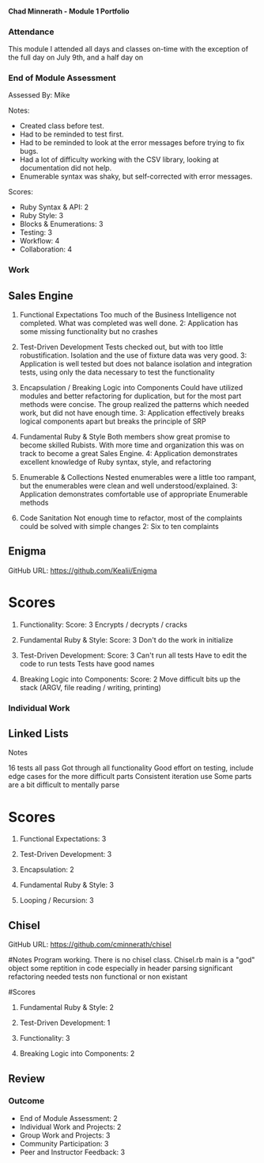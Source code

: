#### Chad Minnerath - Module 1 Portfolio

### Attendance

This module I attended all days and classes on-time with the exception of the full day on July 9th, and a half day on

### End of Module Assessment
Assessed By: Mike

Notes:

* Created class before test.
* Had to be reminded to test first.
* Had to be reminded to look at the error messages before trying to fix bugs.
* Had a lot of difficulty working with the CSV library, looking at documentation did not help.
* Enumerable syntax was shaky, but self-corrected with error messages.

Scores:

* Ruby Syntax & API: 2
* Ruby Style: 3
* Blocks & Enumerations: 3
* Testing: 3
* Workflow: 4
* Collaboration: 4

### Work

## Sales Engine

1. Functional Expectations
Too much of the Business Intelligence not completed. What was completed was well
done.
2: Application has some missing functionality but no crashes

2. Test-Driven Development
Tests checked out, but with too little robustification. Isolation and the use of
fixture data was very good.
3: Application is well tested but does not balance isolation and integration
tests, using only the data necessary to test the functionality

3. Encapsulation / Breaking Logic into Components
Could have utilized modules and better refactoring for duplication, but for the
most part methods were concise. The group realized the patterns which needed
work, but did not have enough time.
3: Application effectively breaks logical components apart but breaks the
principle of SRP

4. Fundamental Ruby & Style
Both members show great promise to become skilled Rubists. With more time and
organization this was on track to become a great Sales Engine.
4: Application demonstrates excellent knowledge of Ruby syntax, style, and
refactoring

5. Enumerable & Collections
Nested enumerables were a little too rampant, but the enumerables were clean and
well understood/explained.
3: Application demonstrates comfortable use of appropriate Enumerable methods

6. Code Sanitation
Not enough time to refactor, most of the complaints could be solved with simple
changes
2: Six to ten complaints

## Enigma

GitHub URL: https://github.com/Kealii/Enigma

# Scores

1. Functionality:
Score: 3
Encrypts / decrypts / cracks

2. Fundamental Ruby & Style:
Score: 3
Don't do the work in initialize

3. Test-Driven Development:
Score: 3
Can't run all tests
Have to edit the code to run tests
Tests have good names

4. Breaking Logic into Components:
Score: 2
Move difficult bits up the stack (ARGV, file reading / writing, printing)

### Individual Work

## Linked Lists

Notes

16 tests all pass
Got through all functionality
Good effort on testing, include edge cases for the more difficult parts
Consistent iteration use
Some parts are a bit difficult to mentally parse

# Scores

1. Functional Expectations: 3

2. Test-Driven Development: 3

3. Encapsulation: 2

4. Fundamental Ruby & Style: 3

5. Looping / Recursion: 3

## Chisel

GitHub URL: https://github.com/cminnerath/chisel

#Notes
Program working.
There is no chisel class.
Chisel.rb main is a "god" object
some reptition in code especially in header parsing
significant refactoring needed
tests non functional or non existant

#Scores

1. Fundamental Ruby & Style: 2

2. Test-Driven Development: 1

3. Functionality: 3

4. Breaking Logic into Components: 2

## Review

### Outcome

* End of Module Assessment: 2
* Individual Work and Projects: 2
* Group Work and Projects: 3
* Community Participation: 3
* Peer and Instructor Feedback: 3